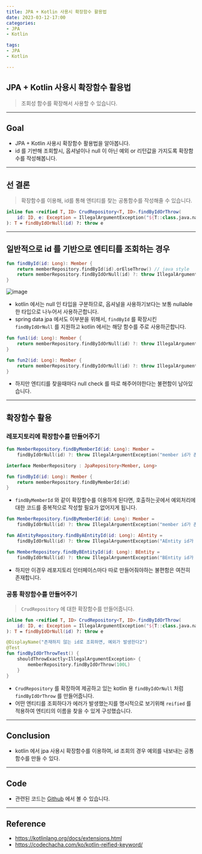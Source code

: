 ```yaml
---
title: JPA + Kotlin 사용시 확장함수 활용법
date: 2023-03-12-17:00
categories:
- JPA
- Kotlin

tags:
- JPA
- Kotlin

---
```


## JPA + Kotlin 사용시 확장함수 활용법
> 조회성 함수를 확장해서 사용할 수 있습니다.

---


## Goal
- JPA + Kotlin 사용시 확장함수 활용법을 알아봅니다.
- id 를 기반해 조회할시, 옵셔널이나 null 이 아닌 예외 or 리턴값을 가지도록 확장함수를 작성해봅니다.

---

## 선 결론
> 확장함수를 이용해, id를 통해 엔티티를 찾는 공통함수를 작성해줄 수 있습니다.

```kotlin
inline fun <reified T, ID> CrudRepository<T, ID>.findByIdOrThrow(
    id: ID, e: Exception = IllegalArgumentException("${T::class.java.name} entity 를 찾을 수 없습니다. id=$id")
): T = findByIdOrNull(id) ?: throw e
```

---


## 일반적으로 id 를 기반으로 엔티티를 조회하는 경우

```kotlin
fun findById(id: Long): Member {
    return memberRepository.findById(id).orElseThrow() // java style
    return memberRepository.findByIdOrNull(id) ?: throw IllegalArgumentException()  // kotlin style
}
```

![image](https://user-images.githubusercontent.com/43930419/224532694-e0b11f0d-e623-478f-8cb2-4af9dadf67e7.png)

- kotlin 에서는 null 인 타입을 구분하므로, 옵셔널을 사용하기보다는 보통 nullable 한 타입으로 나누어서 사용하곤합니다.
- spring data jpa 에서도 이부분을 위해서, `findById` 를 확장시킨 `findByIdOrNull` 를 지원하고 kotlin 에서는 해당 함수를 주로 사용하곤합니다.


```kotlin
fun fun1(id: Long): Member {
    return memberRepository.findByIdOrNull(id) ?: throw IllegalArgumentException()
}

fun fun2(id: Long): Member {
    return memberRepository.findByIdOrNull(id) ?: throw IllegalArgumentException()  // 매번 중복된 처리를 코드마다 해주어야함.
}
```

- 하지만 엔티티를 찾을때마다 null check 를 따로 해주어야한다는 불편함이 남아있습니다.

---

## 확장함수 활용

### 레포지토리에 확장함수를 만들어주기

```kotlin
fun MemberRepository.findByMemberId(id: Long): Member =
    findByIdOrNull(id) ?: throw IllegalArgumentException("member id가 존재하지 않습니다. id: $id")

interface MemberRepository : JpaRepository<Member, Long>
```

```kotlin
fun findById(id: Long): Member {
    return memberRepository.findByMemberId(id)
}
```

- `findByMemberId` 와 같이 확장함수를 이용하게 된다면, 호출하는곳에서 예외처리에 대한 코드를 중복적으로 작성할 필요가 없어지게 됩니다.


```kotlin
fun MemberRepository.findByMemberId(id: Long): Member =
    findByIdOrNull(id) ?: throw IllegalArgumentException("member id가 존재하지 않습니다. id: $id")

fun AEntityRepository.findByAEntityId(id: Long): AEntity =
    findByIdOrNull(id) ?: throw IllegalArgumentException("AEntity id가 존재하지 않습니다. id: $id")

fun MemberRepository.findByBEntityId(id: Long): BEntity =
    findByIdOrNull(id) ?: throw IllegalArgumentException("BEntity id가 존재하지 않습니다. id: $id")
```

- 하지만 이경우 레포지토리 인터페이스마다 따로 만들어줘야하는 불편함은 여전히 존재합니다.


### 공통 확장함수를 만들어주기
> `CrudRepository` 에 대한 확장함수를 만들어줍니다.

```kotlin
inline fun <reified T, ID> CrudRepository<T, ID>.findByIdOrThrow(
    id: ID, e: Exception = IllegalArgumentException("${T::class.java.name} entity 를 찾을 수 없습니다. id=$id")
): T = findByIdOrNull(id) ?: throw e
```

```kotlin
@DisplayName("존재하지 않는 id로 조회하면, 예외가 발생한다2")
@Test
fun findByIdOrThrowTest() {
    shouldThrowExactly<IllegalArgumentException> {
        memberRepository.findByIdOrThrow(100L)
    }
}
```

- `CrudRepository` 를 확장하여 제공하고 있는 kotlin 용 `findByIdOrNull` 처럼 `findByIdOrThrow` 를 만들어줍니다.
- 어떤 엔티티를 조회하다가 에러가 발생했는지를 명시적으로 보기위해 `reified` 를 적용하여 엔티티의 이름을 찾을 수 있게 구성했습니다.

---

## Conclusion
- kotlin 에서 jpa 사용시 확장함수를 이용하여, id 조회의 경우 예외를 내보내는 공통함수를 만들 수 있다.


---

## Code
- 관련된 코드는 [Github](https://github.com/unluckyjung/kotlin-spring-jpa-playground/tree/feat/custom-crud-repository) 에서 볼 수 있습니다.

---

## Reference
- https://kotlinlang.org/docs/extensions.html
- https://codechacha.com/ko/kotlin-reified-keyword/